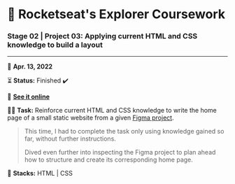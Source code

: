 # 🚀 Rocketseat's Explorer Coursework

### Stage 02 | Project 03: Applying current HTML and CSS knowledge to build a layout

---

📅 **Apr. 13, 2022**

⏳ **Status:** Finished ✔️

🔗 **[See it online](https://victorsgb.github.io/explorer/layout_build/)**

👨‍💻 **Task:** Reinforce current HTML and CSS knowledge to write the home page of a small static website from a given [Figma project](https://www.figma.com/file/9NQlPiCroFTYBVuG5iFuap/Explorer-(Copy)).

> This time, I had to complete the task only using knowledge gained so far, without further instructions.
> 
> Dived even further into inspecting the Figma project to plan ahead how to structure and create its corresponding home page.

🌱 **Stacks:** HTML | CSS